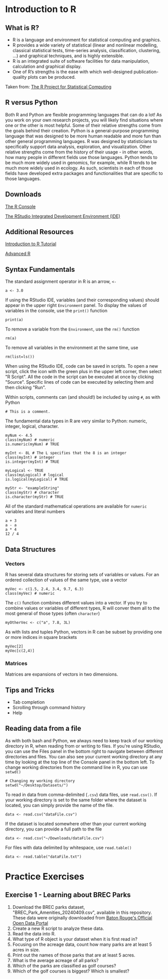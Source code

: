 # Introduction to R

## What is R?

- R is a language and environment for statistical computing and graphics.
- R provides a wide variety of statistical (linear and nonlinear modelling, classical statistical tests, time-series analysis, classification, clustering, …) and graphical techniques, and is highly extensible.
- R is an integrated suite of software facilities for data manipulation, calculation and graphical display.
- One of R’s strengths is the ease with which well-designed publication-quality plots can be produced.

Taken from: [The R Project for Statistical Computing](https://www.r-project.org/)

## R versus Python

Both R and Python are flexible programming languages that can do a lot! As you work on your own research projects, you will likely find situations where one or the other is most helpful. Some of their relative strengths come from the goals behind their creation. Python is a general-purpose programming language that was designed to be more human readable and more fun than other general programming languages. R was designed by statisticians to specifically support data analysis, exploration, and visualization. Other relative strengths come from the history of their usage - in other words, how many people in different fields use those languages. Python tends to be much more widely used in genomics, for example, while R tends to be much more widely used in ecology. As such, scientists in each of those fields have developed extra packages and functionalities that are specific to those languages.

## Downloads

[The R Console](https://mirror.las.iastate.edu/CRAN/)

[The RStudio Integrated Development Environment (IDE)](https://posit.co/download/rstudio-desktop/)

## Additional Resources

[Introduction to R Tutorial](https://cran.r-project.org/doc/manuals/R-intro.pdf)

[Advanced R](https://adv-r.hadley.nz/)

## Syntax Fundamentals

The standard assignment operator in R is an arrow, `<-`

```
a <- 3.0
```

If using the RStudio IDE, variables (and their corresponding values) should appear in the upper right `Environment` panel. To display the values of variables in the console, use the `print()` function

```
print(a)
```

To remove a variable from the `Environment`, use the `rm()` function

```
rm(a)
```

To remove all variables in the environment at the same time, use

```
rm(list=ls())
```

When using the RStudio IDE, code can be saved in scripts. To open a new script, click the icon with the green plus in the upper left corner, then select "R Script". All the code in the script can be executed at once by clicking "Source". Specific lines of code can be executed by selecting them and then clicking "Run".

Within scripts, comments can (and should!) be included by using `#`, as with Python

```
# This is a comment.
```

The fundamental data types in R are very similar to Python: numeric, integer, logical, character.

```
myNum <- 4.5
class(myNum) # numeric
is.numeric(myNum) # TRUE

myInt <- 8L # The L specifies that the 8 is an integer
class(myInt) # integer
is.integer(myInt) # TRUE

myLogical <- TRUE
class(myLogical) # logical
is.logical(myLogical) # TRUE

myStr <- "exampleString"
class(myStr) # character
is.character(myStr) # TRUE
```

All of the standard mathematical operations are available for `numeric` variables and literal numbers

```
a + 3
a - a
a * 4
12 / 4
```

## Data Structures

### Vectors

R has several data structures for storing sets of variables or values. For an ordered collection of values of the same type, use a vector

```
myVec <- c(1.5, 2.4, 3.4, 9.7, 6.3)
class(myVec) # numeric
```

The `c()` function combines different values into a vector. If you try to combine values or variables of different types, R will conver them all to the most general of those types (often `character`)

```
myOtherVec <- c("a", 7.8, 3L)
```

As with lists and tuples Python, vectors in R can be subset by providing one or more indices in square brackets

```
myVec[2]
myVec[c(2,4)]
```

### Matrices

Matrices are expansions of vectors in two dimensions. 

## Tips and Tricks

- Tab completion
- Scrolling through command history
- Help

## Reading data from a file

As with both bash and Python, we always need to keep track of our working directory in R, when reading from or writing to files. If you're using RStudio, you can use the Files panel in the bottom right to navigate between different directories and files. You can also see your current working directory at any time by looking at the top line of the Console panel in the bottom left. To change working directories from the command line in R, you can use `setwd()`

```
# Changing my working directory
setwd("~/Desktop/Datasets/")
```

To read in data from comma-delimited (`.csv`) data files, use `read.csv()`. If your working directory is set to the same folder where the dataset is located, you can simply provide the name of the file.

```
data <- read.csv("dataFile.csv")
```

If the dataset is located somewhere other than your current working directory, you can provide a full path to the file

```
data <- read.csv("~/Downloads/dataFile.csv")
```

For files with data delimited by whitespace, use `read.table()`

```
data <- read.table("dataFile.txt")
```

# Practice Exercises

## Exercise 1 - Learning about BREC Parks

1. Download the BREC parks dataset, "BREC_Park_Amenities_20240409.csv", available in this repository. These data were originally downloaded from [Baton Rouge's Official Open Data Portal](https://data.brla.gov/)
2. Create a new R script to analyze these data.
3. Read the data into R.
4. What type of R object is your dataset when it is first read in?
5. Focusing on the acreage data, count how many parks are at least 5 acres in size.
6. Print out the names of those parks that are at least 5 acres.
7. What is the average acreage of all parks?
8. Which of the parks are classified as golf courses?
9. Which of the golf courses is biggest? Which is smallest?
